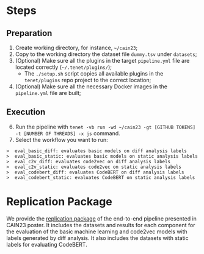 # Steps
## Preparation
1) Create working directory, for instance, `~/cain23`;
2) Copy to the working directory the dataset file `dummy.tsv` under `datasets`;
3) (Optional) Make sure all the plugins in the target `pipeline.yml` file are located correctly (`~/.tenet/plugins/`);
   - The ```./setup.sh``` script copies all available plugins in the ```tenet/plugins``` repo project to the correct location;
4) (Optional) Make sure all the necessary Docker images in the `pipeline.yml` file are built;

## Execution
6) Run the pipeline with ```tenet -vb run -wd ~/cain23 -gt [GITHUB TOKENS] -t [NUMBER OF THREADS] -x js``` command.
7) Select the workflow you want to run:

```
>  eval_basic_diff: evaluates basic models on diff analysis labels
>  eval_basic_static: evaluates basic models on static analysis labels
>  eval_c2v_diff: evaluates code2vec on diff analysis labels
>  eval_c2v_static: evaluates code2vec on static analysis labels
>  eval_codebert_diff: evaluates CodeBERT on diff analysis labels
>  eval_codebert_static: evaluates CodeBERT on static analysis labels
```

# Replication Package
We provide the [replication package](https://figshare.com/s/ee794024e3c4e0aef6f6) of the end-to-end pipeline presented in CAIN23 poster. It includes the datasets and results for each component for the evaluation of the basic machine learning and code2vec models with labels generated by diff analysis. It also includes the datasets with static labels for evaluating CodeBERT. 
